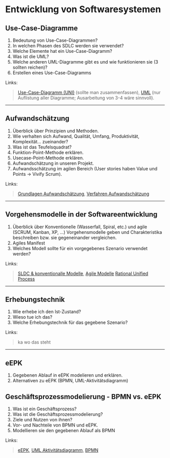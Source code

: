 # Entwicklung von Softwaresystemen

## Use-Case-Diagramme
1. Bedeutung von Use-Case-Diagrammen?
2. In welchen Phasen des SDLC werden sie verwendet?
3. Welche Elemente hat ein Use-Case-Diagramm?
4. Was ist die UML?
5. Welche anderen UML-Diagramme gibt es und wie funktionieren sie (3 sollten reichen)?
6. Erstellen eines Use-Case-Diagramms

Links:
> [Use-Case-Diagramm (UNI)](https://moodle.htlwrn.ac.at/pluginfile.php/20423/mod_resource/content/1/UseCase-Modellierung_FolienHuemer.pdf) (sollte man zusammenfassen), 
> [UML](https://moodle.htlwrn.ac.at/pluginfile.php/16675/mod_resource/content/3/GPM2_UML.pdf) (nur Auflistung aller Diagramme; Ausarbeitung von 3-4 wäre sinnvoll).
----

## Aufwandschätzung
1. Überblick über Prinzipien und Methoden.
2. Wie verhalten sich Aufwand, Qualität, Umfang, Produktivität, Komplexität... zueinander?
3. Was ist das Teufelsquadrat?
4. Funktion-Point-Methode erklären.
5. Usecase-Point-Methode erklären. 
6. Aufwandschätzung in unseren Projekt.
7. Aufwandsschätzung im agilen Bereich (User stories haben Value und Points -> Vivify Scrum).

Links:
> [Grundlagen Aufwandschätzung](https://moodle.htlwrn.ac.at/pluginfile.php/18834/mod_resource/content/3/7_3_Aufwandschaetzung.pdf),
> [Verfahren Aufwandschätzung](https://moodle.htlwrn.ac.at/pluginfile.php/18836/mod_resource/content/2/7_4_VerfahrenDerAufwandschaetzung.pdf)
----

## Vorgehensmodelle in der Softwareentwicklung
1. Überblick über Konventionelle (Wasserfall, Spiral, etc.) und agile (SCRUM, Kanban, XP, ...) Vorgehensmodelle geben und Charakteristika beschreiben bzw. sie gegeneinander vergleichen.
2. Agiles Manifest
3. Welches Modell sollte für ein vorgegebenes Szenario verwendet werden?
   
Links:
> [SLDC & konventionalle Modelle](https://moodle.htlwrn.ac.at/pluginfile.php/18748/mod_resource/content/1/6_3_SDLC_Phasenmodelle.pdf),
> [Agile Modelle](https://moodle.htlwrn.ac.at/pluginfile.php/18825/mod_resource/content/4/6_4_AgileVorgehensmodelle.pdf)
> [Rational Unified Process](https://moodle.htlwrn.ac.at/pluginfile.php/18830/mod_resource/content/1/6_5_RUP.pdf)
----

## Erhebungstechnik 
1. Wie erhebe ich den Ist-Zustand?
2. Wieso tue ich das?
3. Welche Erhebungstechnik für das gegebene Szenario?

Links:
> ka wo das steht
----

## eEPK
1. Gegebenen Ablauf in eEPK modelieren und erklären. 
2. Alternativen zu eEPK (BPMN, UML-Aktivitätsdiagramm)

## Geschäftsprozessmodelierung - BPMN vs. eEPK
1. Was ist ein Geschäftsprozess?
2. Was ist die Geschäftsprozessmodelierung?
3. Ziele und Nutzen von ihnen?
4. Vor- und Nachteile von BPMN und eEPK.
5. Modellieren sie den gegebenen Ablauf als BPMN
   
Links:
> [eEPK](https://moodle.htlwrn.ac.at/pluginfile.php/16674/mod_resource/content/1/GPM1.pdf),
> [UML Aktivitätsdiagramm](https://moodle.htlwrn.ac.at/pluginfile.php/16675/mod_resource/content/3/GPM2_UML.pdf),
> [BPMN](https://moodle.htlwrn.ac.at/pluginfile.php/16676/mod_resource/content/2/GPM3_BPMN.pdf)


